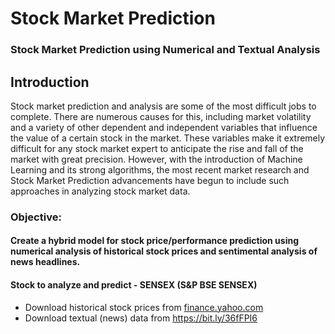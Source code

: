# Stock Market Prediction
### Stock Market Prediction using Numerical and Textual Analysis
## Introduction
Stock market prediction and analysis are some of the most difficult jobs to complete. There are numerous causes for this, including market volatility and a variety of other dependent and independent variables that influence the value of a certain stock in the market. These variables make it extremely difficult for any stock market expert to anticipate the rise and fall of the market with great precision.
However, with the introduction of Machine Learning and its strong algorithms, the most recent market research and Stock Market Prediction advancements have begun to include such approaches in analyzing stock market data.
### Objective:
#### Create a hybrid model for stock price/performance prediction using numerical analysis of historical stock prices and sentimental analysis of news headlines.
#### Stock to analyze and predict - SENSEX (S&P BSE SENSEX)
* Download historical stock prices from [finance.yahoo.com](https://finance.yahoo.com/)
* Download textual (news) data from https://bit.ly/36fFPI6 
